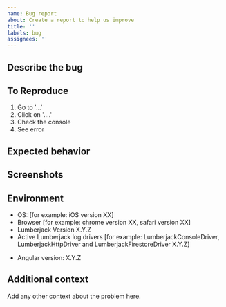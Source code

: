```yaml
---
name: Bug report
about: Create a report to help us improve
title: ''
labels: bug
assignees: ''
---
```


<!--
PLEASE HELP US PROCESS GITHUB ISSUES FASTER BY PROVIDING THE FOLLOWING INFORMATION.

ISSUES MISSING IMPORTANT INFORMATION MAY BE CLOSED WITHOUT INVESTIGATION.
-->

## Describe the bug

<!-- A clear and concise description of what the bug is. -->

## To Reproduce

<!-- Steps to reproduce the behavior: -->

1. Go to '...'
2. Click on '....'
3. Check the console
4. See error

## Expected behavior

<!-- A clear and concise description of what you expected to happen. -->

## Screenshots

<!-- If applicable, add screenshots to help explain your problem. -->

## Environment

- OS: [for example: iOS version XX]
- Browser [for example: chrome version XX, safari version XX]
- Lumberjack Version X.Y.Z
- Active Lumberjack log drivers [for example: LumberjackConsoleDriver, LumberjackHttpDriver and LumberjackFirestoreDriver X.Y.Z]
<!-- Check whether this is still an issue in the most recent Angular version -->
- Angular version: X.Y.Z

## Additional context

Add any other context about the problem here.
